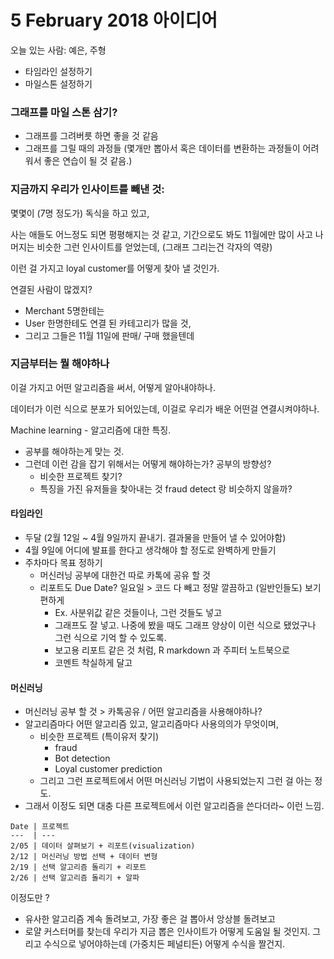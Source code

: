 # 5 February 2018 아이디어

오늘 있는 사람: 예은, 주형

- 타임라인 설정하기
- 마일스톤 설정하기



### 그래프를 마일 스톤 삼기? 

- 그래프를 그려버릇 하면 좋을 것 같음 
- 그래프를 그릴 때의 과정들 (몇개만 뽑아서 혹은 데이터를 변환하는 과정들이 어려워서 좋은 연습이 될 것 같음.)



### 지금까지 우리가 인사이트를 빼낸 것: 

몇몇이 (7명 정도가) 독식을 하고 있고, 

사는 애들도 어느정도 되면 평평해지는 것 같고, 기간으로도 봐도 11월에만 많이 사고 나머지는 비슷한 그런 인사이트를 얻었는데, (그래프 그리는건 각자의 역량)

이런 걸 가지고 loyal customer를 어떻게 찾아 낼 것인가. 

연결된 사람이 많겠지? 

- Merchant 5명한테는
- User 한명한테도 연결 된 카테고리가 많을 것, 
- 그리고 그들은 11월 11일에 판매/ 구매 했을텐데



### 지금부터는 뭘 해야하나 

이걸 가지고 어떤 알고리즘을 써서, 어떻게 알아내야하나.

데이터가 이런 식으로 분포가 되어있는데, 이걸로 우리가 배운 어떤걸 연결시켜야하나. 

Machine learning - 알고리즘에 대한 특징. 

- 공부를 해야하는게 맞는 것.
- 그런데 이런 감을 잡기 위해서는 어떻게 해야하는가? 공부의 방향성? 
  - 비슷한 프로젝트 찾기?
  - 특징을 가진 유저들을 찾아내는 것 fraud detect 랑 비슷하지 않을까? 

#### 타임라인

- 두달 (2월 12일 ~ 4월 9일까지 끝내기. 결과물을 만들어 낼 수 있어야함)
- 4월 9일에 어디에 발표를 한다고 생각해야 할 정도로 완벽하게 만들기
- 주차마다 목표 정하기 
  - 머신러닝 공부에 대한건 따로 카톡에 공유 할 것
  - 리포트도 Due Date? 일요일 > 코드 다 빼고 정말 깔끔하고 (일반인들도) 보기 편하게 
    - Ex. 사분위값 같은 것들이나, 그런 것들도 넣고
    - 그래프도 잘 넣고. 나중에 봤을 때도 그래프 양상이 이런 식으로 됐었구나 그런 식으로 기억 할 수 있도록. 
    - 보고용 리포트 같은 것 처럼, R markdown 과 주피터 노트북으로
    - 코멘트 착실하게 달고

#### 머신러닝

- 머신러닝 공부 할 것 > 카톡공유 / 어떤 알고리즘을 사용해야하나? 
- 알고리즘마다 어떤 알고리즘 있고, 알고리즘마다 사용의의가 무엇이며, 
  - 비슷한 프로젝트 (특이유저 찾기)
    - fraud
    - Bot detection
    - Loyal customer prediction
  - 그리고 그런 프로젝트에서 어떤 머신러닝 기법이 사용되었는지 그런 걸 아는 정도. 
- 그래서 이정도 되면 대충 다른 프로젝트에서 이런 알고리즘을 쓴다더라~ 이런 느낌. 

```
Date | 프로젝트
---  | --- 
2/05 | 데이터 살펴보기 + 리포트(visualization)
2/12 | 머신러닝 방법 선택 + 데이터 변형 
2/19 | 선택 알고리즘 돌리기 + 리포트 
2/26 | 선택 알고리즘 돌리기 + 알파  
```

이정도만 ?

- 유사한 알고리즘 계속 돌려보고, 가장 좋은 걸 뽑아서 앙상블 돌려보고
- 로얄 커스터머를 찾는데 우리가 지금 뽑은 인사이트가 어떻게 도움일 될 것인지. 그리고 수식으로 넣어야하는데 (가중치든 페널티든) 어떻게 수식을 짤건지. 